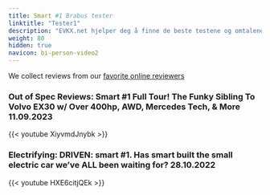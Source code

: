 ```yaml
---
title: Smart #1 Brabus tester
linktitle: "Tester1"
description: "EVKX.net hjelper deg å finne de beste testene og omtalene av denne modellen. "
weight: 80
hidden: true
navicon: bi-person-video2
---
```

We collect reviews from our [favorite online reviewers](/guides/evreviewers/)

### Out of Spec Reviews: Smart #1 Full Tour! The Funky Sibling To Volvo EX30 w/ Over 400hp, AWD, Mercedes Tech, & More 11.09.2023

{{< youtube XiyvmdJnybk >}}

### Electrifying: DRIVEN: smart #1. Has smart built the small electric car we’ve ALL been waiting for? 28.10.2022

{{< youtube HXE6citjQEk >}}

